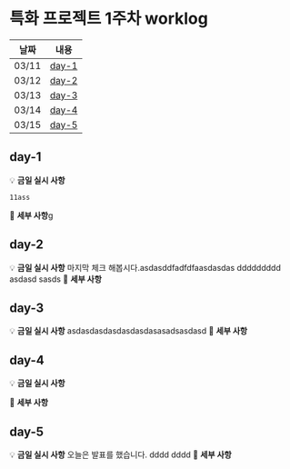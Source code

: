 # 특화 프로젝트 1주차 worklog

| 날짜  |      내용       |
| :---: | :-------------: |
| 03/11 | [day-1](#day-1) |
| 03/12 | [day-2](#day-2) |
| 03/13 | [day-3](#day-3) |
| 03/14 | [day-4](#day-4) |
| 03/15 | [day-5](#day-5) |

## day-1

💡 **금일 실시 사항**

    11ass

📜 **세부 사항**g

## day-2

💡 **금일 실시 사항**
마지막 체크 해봅시다.asdasddfadfdfaasdasdas ddddddddd asdasd sasds
📜 **세부 사항**

## day-3

💡 **금일 실시 사항**
asdasdasdasdasdasdasasadsasdasd
📜 **세부 사항**

## day-4

💡 **금일 실시 사항**

📜 **세부 사항**

## day-5

💡 **금일 실시 사항**
오늘은 발표를 했습니다.
dddd
dddd
📜 **세부 사항**
